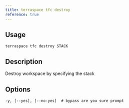 ```yaml
---
title: terraspace tfc destroy
reference: true
---
```


## Usage

    terraspace tfc destroy STACK

## Description

Destroy workspace by specifying the stack


## Options

```
-y, [--yes], [--no-yes]  # bypass are you sure prompt
```

